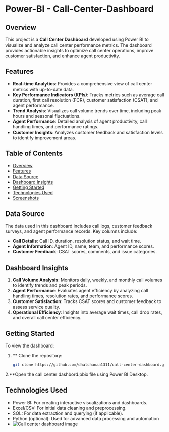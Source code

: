 # Power-BI - Call-Center-Dashboard

## Overview
This project is a **Call Center Dashboard** developed using Power BI to visualize and analyze call center performance metrics. The dashboard provides actionable insights to optimize call center operations, improve customer satisfaction, and enhance agent productivity.

## Features
- **Real-time Analytics**: Provides a comprehensive view of call center metrics with up-to-date data.
- **Key Performance Indicators (KPIs)**: Tracks metrics such as average call duration, first call resolution (FCR), customer satisfaction (CSAT), and agent performance.
- **Trend Analysis**: Visualizes call volume trends over time, including peak hours and seasonal fluctuations.
- **Agent Performance**: Detailed analysis of agent productivity, call handling times, and performance ratings.
- **Customer Insights**: Analyzes customer feedback and satisfaction levels to identify improvement areas.

## Table of Contents
- [Overview](#overview)
- [Features](#features)
- [Data Source](#data-source)
- [Dashboard Insights](#dashboard-insights)
- [Getting Started](#getting-started)
- [Technologies Used](#technologies-used)
- [Screenshots](#screenshots)

## Data Source
The data used in this dashboard includes call logs, customer feedback surveys, and agent performance records. Key columns include:
- **Call Details**: Call ID, duration, resolution status, and wait time.
- **Agent Information**: Agent ID, name, team, and performance scores.
- **Customer Feedback**: CSAT scores, comments, and issue categories.
  
## Dashboard Insights
1. **Call Volume Analysis**: Monitors daily, weekly, and monthly call volumes to identify trends and peak periods.
2. **Agent Performance**: Evaluates agent efficiency by analyzing call handling times, resolution rates, and performance scores.
3. **Customer Satisfaction**: Tracks CSAT scores and customer feedback to assess service quality.
4. **Operational Efficiency**: Insights into average wait times, call drop rates, and overall call center efficiency.

## Getting Started
To view the dashboard:
1. ** Clone the repository:
   ```bash
   git clone https://github.com/dhatchanaa1311/call-center-dashboard.git
2.**Open the call center dashbord.pbix file using Power BI Desktop.
## Technologies Used
- Power BI: For creating interactive visualizations and dashboards.
- Excel/CSV: For initial data cleaning and preprocessing.
- SQL: For data extraction and querying (if applicable).
- Python (optional): Used for advanced data processing and automation
- ![Call center dashboard image](https://github.com/user-attachments/assets/f7f81961-9455-4754-bc7b-d9b3cb6dd29b)
